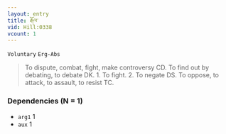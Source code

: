 ```yaml
---
layout: entry
title: རྒོལ་
vid: Hill:0338
vcount: 1
---
```

`Voluntary` `Erg-Abs`
> To dispute, combat, fight, make controversy CD\.
 To find out by debating, to debate DK\.
 1\.
 To fight\.
 2\.
 To negate DS\.
 To oppose, to attack, to assault, to resist TC\.

### Dependencies (N = 1)
* `arg1` 1
* `aux` 1


